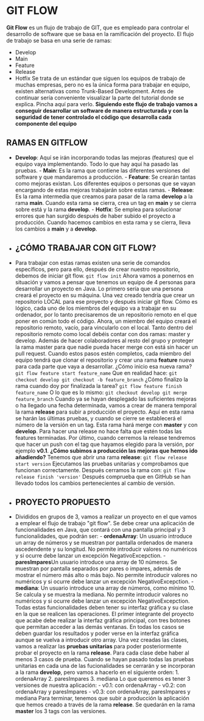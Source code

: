# GIT FLOW 
**Git Flow** es un flujo de trabajo de GIT, que es empleado para controlar el desarrollo de software que se basa en la ramificación del proyecto. El flujo de trabajo se basa en una serie de ramas: 
- Develop
- Main
- Feature
- Release
- Hotfix
Se trata de un estándar que siguen los equipos de trabajo de muchas empresas, pero no es la única forma para trabajar en equipo, existen alternativas como Trunk-Based Development. Antes de continuar sería conveniente visualizar la parte del tutorial donde se explica. Pincha aquí para verlo. **Siguiendo este flujo de trabajo vamos a conseguir desarrollar un software de manera estructurada y con la seguridad de tener controlado el código que desarrolla cada componente del equipo** 
## RAMAS EN GITFLOW 
- **Develop**: Aquí se irán incorporando todas las mejoras (features) que el equipo vaya implementando. Todo lo que hay aquí ha pasado las pruebas. - **Main**: Es la rama que contiene las diferentes versiones del software y que mandaremos a producción. - **Feature**: Se crearán tantas como mejoras existan. Los diferentes equipos o personas que se vayan encargando de estas mejoras trabajarán sobre estas ramas. - **Release**: Es la rama intermedia que creamos para pasar de la rama **develop** a la rama **main**. Cuando esta rama se cierra, crea un tag en **main** y se cierra sobre está y la rama **develop**. - **Hotfix**: Se emplea para solucionar errores que han surgido después de haber subido el proyecto a producción. Cuando hacemos cambios en esta rama y se cierra, lleva los cambios a **main** y a **develop**.
- ## ¿CÓMO TRABAJAR CON GIT FLOW?
-  Para trabajar con estas ramas existen una serie de comandos específicos, pero para ello, después de crear nuestro repositorio, debemos de iniciar git flow. ``` git flow init ``` Ahora vamos a ponernos en situación y vamos a pensar que tenemos un equipo de 4 personas para desarrollar un proyecto en Java. Lo primero sería que una persona creará el proyecto en su máquina. Una vez creado tendría que crear un repositorio LOCAL para ese proyecto y después iniciar git flow. Cómo es lógico, cada uno de los miembros del equipo va a trabajar en su ordenador, por lo tanto precisaremos de un repositorio remoto en el que poner en común todo el código. Ahora, un miembro del equipo creará el repositorio remoto, vacío, para vincularlo con el local. Tanto dentro del repositorio remoto como local debéis contar con dos ramas: master y develop. Además de hacer colaboradores al resto del grupo y proteger la rama master para que nadie pueda hacer merge con está sin hacer un pull request. Cuando estos pasos estén completos, cada miembro del equipo tendrá que clonar el repositorio y crear una rama **feature** nueva para cada parte que vaya a desarrollar. ¿Cómo inicio esa nueva rama? ``` git flow feature start feature_name ``` Que en realidad hace: ``` git checkout develop git checkout -b feature_branch ``` ¿Cómo finalizo la rama cuando doy por finalizada la tarea? ``` git flow feature finish feature_name ``` O lo que es lo mismo: ``` git checkout develop git merge feature_branch ``` Cuando ya se hayan desplegado las suficientes mejoras o ha llegado una fecha determinada, vamos a crear de manera temporal la rama **release** para subir a producción el proyecto. Aquí en esta rama se harán las últimas pruebas, y cuando se cierre se establecerá el número de la versión en un tag. Esta rama hará merge con **master** y con **develop**. Para hacer una release no hace falta que estén todas las features terminadas. Por último, cuando cerremos la release tendremos que hacer un push con el tag que hayamos elegido para la versión, por ejemplo **v0.1**. **¿Cómo subimos a producción las mejoras que hemos ido añadiendo?** Tenemos que abrir una rama **release**: ``` git flow release start version ``` Ejecutamos las pruebas unitarias y comprobamos que funcionan correctamente. Después cerramos la rama con: ``` git flow release finish 'version' ``` Después comprueba que en GitHub se han llevado todos los cambios pertenecientes al cambio de versión.
-  ## PROYECTO PROPUESTO
-  Divididos en grupos de 3, vamos a realizar un proyecto en el que vamos a emplear el flujo de trabajo "git flow". Se debe crear una aplicación de funcionalidades en Java, que contará con una pantalla principal y 3 funcionalidades, que podrán ser: - **ordenaArray**: Un usuario introduce un array de números y se muestran por pantalla ordenados de manera ascedendente y su longitud. No permite introducir valores no numéricos y si ocurre debe lanzar un excepción NegativoExcepction. - **paresImpares**Un usuario introduce una array de 10 números. Se muestran por pantalla separados por pares o impares, además de mostrar el número más alto o más bajo. No permite introducir valores no numéricos y si ocurre debe lanzar un excepción NegativoExcepction. - **mediana**: Un usuario introduce una array de números, como mínimo 10. Se calcula y se muestra la mediana. No permite introducir valores no numéricos y si ocurre debe lanzar un excepción NegativoExcepction. Todas estas funcionalidades deben tener su interfaz gráfica y su clase en la que se realicen las operaciones. El primer integrante del proyecto que acabe debe realizar la interfaz gráfica principal, con tres botones que permitan acceder a las demás ventanas. En todas los casos se deben guardar los resultados y poder verse en la interfaz gráfica aunque se vuelva a introducir otro array. Una vez creadas las clases, vamos a realizar las **pruebas unitarias** para poder posteriormente probar el proyecto en la rama **release**. Para cada clase debe haber al menos 3 casos de prueba. Cuando se hayan pasado todas las pruebas unitarias en cada una de las fucionalidades se cerrarán y se incorporan a la rama **develop**, pero vamos a hacerlo en el siguiente orden: 1. ordenaArray 2. paresImpares 3. mediana Lo que queremos es tener 3 versiones de nuestra aplicación: - v0.1: con ordenaArray - v0.2: con ordenaArray y paresImpares - v0.3: con ordenaArray, paresImpares y mediana Para terminar, tenemos que subir a producción la aplicación que hemos creado a través de la rama **release**. Se quedarán en la rama **master** los 3 tags con las versiones.
